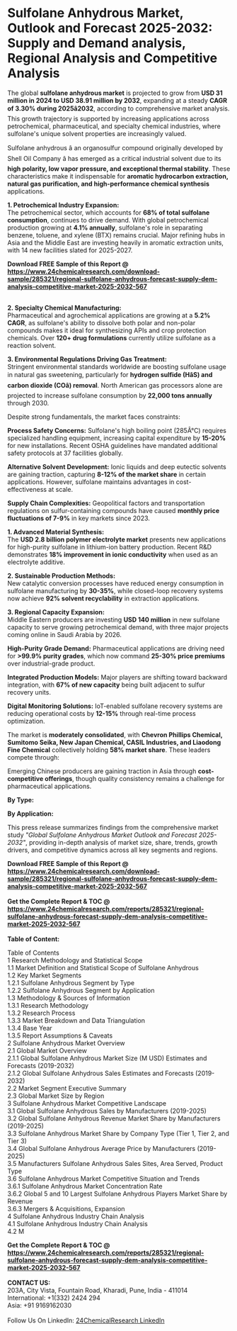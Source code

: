 <h1>Sulfolane Anhydrous Market, Outlook and Forecast 2025-2032: Supply and Demand analysis, Regional Analysis and Competitive Analysis</h1><p>The global <strong>sulfolane anhydrous market</strong> is projected to grow from <strong>USD 31 million in 2024 to USD 38.91 million by 2032</strong>, expanding at a steady <strong>CAGR of 3.30% during 2025â2032</strong>, according to comprehensive market analysis. This growth trajectory is supported by increasing applications across petrochemical, pharmaceutical, and specialty chemical industries, where sulfolane's unique solvent properties are increasingly valued.</p><p>Sulfolane anhydrous â an organosulfur compound originally developed by Shell Oil Company â has emerged as a critical industrial solvent due to its <strong>high polarity, low vapor pressure, and exceptional thermal stability</strong>. These characteristics make it indispensable for <strong>aromatic hydrocarbon extraction, natural gas purification, and high-performance chemical synthesis</strong> applications.</p><p><strong>1. Petrochemical Industry Expansion:</strong><br>
The petrochemical sector, which accounts for <strong>68% of total sulfolane consumption</strong>, continues to drive demand. With global petrochemical production growing at <strong>4.1% annually</strong>, sulfolane's role in separating benzene, toluene, and xylene (BTX) remains crucial. Major refining hubs in Asia and the Middle East are investing heavily in aromatic extraction units, with 14 new facilities slated for 2025-2027.</p><div><b>Download FREE Sample of this Report @ 
            <a href="https://www.24chemicalresearch.com/download-sample/285321/regional-sulfolane-anhydrous-forecast-supply-dem-analysis-competitive-market-2025-2032-567">
            https://www.24chemicalresearch.com/download-sample/285321/regional-sulfolane-anhydrous-forecast-supply-dem-analysis-competitive-market-2025-2032-567</a></b></div><br><p><strong>2. Specialty Chemical Manufacturing:</strong><br>
Pharmaceutical and agrochemical applications are growing at a <strong>5.2% CAGR</strong>, as sulfolane's ability to dissolve both polar and non-polar compounds makes it ideal for synthesizing APIs and crop protection chemicals. Over <strong>120+ drug formulations</strong> currently utilize sulfolane as a reaction solvent.</p><p><strong>3. Environmental Regulations Driving Gas Treatment:</strong><br>
Stringent environmental standards worldwide are boosting sulfolane usage in natural gas sweetening, particularly for <strong>hydrogen sulfide (HâS) and carbon dioxide (COâ) removal</strong>. North American gas processors alone are projected to increase sulfolane consumption by <strong>22,000 tons annually</strong> through 2030.</p><p>Despite strong fundamentals, the market faces constraints:</p><p><strong>Process Safety Concerns:</strong> Sulfolane's high boiling point (285Â°C) requires specialized handling equipment, increasing capital expenditure by <strong>15-20%</strong> for new installations. Recent OSHA guidelines have mandated additional safety protocols at 37 facilities globally.</p><p><strong>Alternative Solvent Development:</strong> Ionic liquids and deep eutectic solvents are gaining traction, capturing <strong>8-12% of the market share</strong> in certain applications. However, sulfolane maintains advantages in cost-effectiveness at scale.</p><p><strong>Supply Chain Complexities:</strong> Geopolitical factors and transportation regulations on sulfur-containing compounds have caused <strong>monthly price fluctuations of 7-9%</strong> in key markets since 2023.</p><p><strong>1. Advanced Material Synthesis:</strong><br>
The <strong>USD 2.8 billion polymer electrolyte market</strong> presents new applications for high-purity sulfolane in lithium-ion battery production. Recent R&amp;D demonstrates <strong>18% improvement in ionic conductivity</strong> when used as an electrolyte additive.</p><p><strong>2. Sustainable Production Methods:</strong><br>
New catalytic conversion processes have reduced energy consumption in sulfolane manufacturing by <strong>30-35%</strong>, while closed-loop recovery systems now achieve <strong>92% solvent recyclability</strong> in extraction applications.</p><p><strong>3. Regional Capacity Expansion:</strong><br>
Middle Eastern producers are investing <strong>USD 140 million</strong> in new sulfolane capacity to serve growing petrochemical demand, with three major projects coming online in Saudi Arabia by 2026.</p><p><strong>High-Purity Grade Demand:</strong> Pharmaceutical applications are driving need for <strong>&gt;99.9% purity grades</strong>, which now command <strong>25-30% price premiums</strong> over industrial-grade product.</p><p><strong>Integrated Production Models:</strong> Major players are shifting toward backward integration, with <strong>67% of new capacity</strong> being built adjacent to sulfur recovery units.</p><p><strong>Digital Monitoring Solutions:</strong> IoT-enabled sulfolane recovery systems are reducing operational costs by <strong>12-15%</strong> through real-time process optimization.</p><p>The market is <strong>moderately consolidated</strong>, with <strong>Chevron Phillips Chemical, Sumitomo Seika, New Japan Chemical, CASIL Industries, and Liaodong Fine Chemical</strong> collectively holding <strong>58% market share</strong>. These leaders compete through:</p><p>Emerging Chinese producers are gaining traction in Asia through <strong>cost-competitive offerings</strong>, though quality consistency remains a challenge for pharmaceutical applications.</p><p><strong>By Type:</strong></p><p><strong>By Application:</strong></p><p>This press release summarizes findings from the comprehensive market study <em>"Global Sulfolane Anhydrous Market Outlook and Forecast 2025-2032"</em>, providing in-depth analysis of market size, share, trends, growth drivers, and competitive dynamics across all key segments and regions.</p><div><b>Download FREE Sample of this Report @ 
            <a href="https://www.24chemicalresearch.com/download-sample/285321/regional-sulfolane-anhydrous-forecast-supply-dem-analysis-competitive-market-2025-2032-567">
            https://www.24chemicalresearch.com/download-sample/285321/regional-sulfolane-anhydrous-forecast-supply-dem-analysis-competitive-market-2025-2032-567</a></b></div><br><div><b>Get the Complete Report & TOC @ 
            <a href="https://www.24chemicalresearch.com/reports/285321/regional-sulfolane-anhydrous-forecast-supply-dem-analysis-competitive-market-2025-2032-567">
            https://www.24chemicalresearch.com/reports/285321/regional-sulfolane-anhydrous-forecast-supply-dem-analysis-competitive-market-2025-2032-567</a></b></div><br>
            <b>Table of Content:</b><p>Table of Contents<br />
1 Research Methodology and Statistical Scope<br />
1.1 Market Definition and Statistical Scope of Sulfolane Anhydrous<br />
1.2 Key Market Segments<br />
1.2.1 Sulfolane Anhydrous Segment by Type<br />
1.2.2 Sulfolane Anhydrous Segment by Application<br />
1.3 Methodology & Sources of Information<br />
1.3.1 Research Methodology<br />
1.3.2 Research Process<br />
1.3.3 Market Breakdown and Data Triangulation<br />
1.3.4 Base Year<br />
1.3.5 Report Assumptions & Caveats<br />
2 Sulfolane Anhydrous Market Overview<br />
2.1 Global Market Overview<br />
2.1.1 Global Sulfolane Anhydrous Market Size (M USD) Estimates and Forecasts (2019-2032)<br />
2.1.2 Global Sulfolane Anhydrous Sales Estimates and Forecasts (2019-2032)<br />
2.2 Market Segment Executive Summary<br />
2.3 Global Market Size by Region<br />
3 Sulfolane Anhydrous Market Competitive Landscape<br />
3.1 Global Sulfolane Anhydrous Sales by Manufacturers (2019-2025)<br />
3.2 Global Sulfolane Anhydrous Revenue Market Share by Manufacturers (2019-2025)<br />
3.3 Sulfolane Anhydrous Market Share by Company Type (Tier 1, Tier 2, and Tier 3)<br />
3.4 Global Sulfolane Anhydrous Average Price by Manufacturers (2019-2025)<br />
3.5 Manufacturers Sulfolane Anhydrous Sales Sites, Area Served, Product Type<br />
3.6 Sulfolane Anhydrous Market Competitive Situation and Trends<br />
3.6.1 Sulfolane Anhydrous Market Concentration Rate<br />
3.6.2 Global 5 and 10 Largest Sulfolane Anhydrous Players Market Share by Revenue<br />
3.6.3 Mergers & Acquisitions, Expansion<br />
4 Sulfolane Anhydrous Industry Chain Analysis<br />
4.1 Sulfolane Anhydrous Industry Chain Analysis<br />
4.2 M</p><div><b>Get the Complete Report & TOC @ 
            <a href="https://www.24chemicalresearch.com/reports/285321/regional-sulfolane-anhydrous-forecast-supply-dem-analysis-competitive-market-2025-2032-567">
            https://www.24chemicalresearch.com/reports/285321/regional-sulfolane-anhydrous-forecast-supply-dem-analysis-competitive-market-2025-2032-567</a></b></div><br><b>CONTACT US:</b><br>
            203A, City Vista, Fountain Road, Kharadi, Pune, India - 411014<br>
            International: +1(332) 2424 294<br>
            Asia: +91 9169162030 <br><br>
            Follow Us On LinkedIn: <a href="https://www.linkedin.com/company/24chemicalresearch/">24ChemicalResearch LinkedIn</a>
